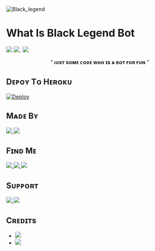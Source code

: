 ![Black_legend](https://telegra.ph/file/c6c0e74543b8605ddd650.jpg)

# What Is Black Legend Bot

<img src="https://img.shields.io/badge/BLACK%20-LEGEND%20Bot%20Is%20A%20Telegram%20Group%20Management%20Which%20is%20Made%20By-red" /> <img src="https://img.shields.io/badge/@-Alain_champion-blueviolet" />. <img src="https://img.shields.io/badge/This-Bot%20Helps%20You%20To%20Manage%20Your%20Groups%20Easily.-ff69b4" />
<p align="center">
 “	<b>ᴊᴜsᴛ sᴏᴍᴇ ᴄᴏᴅᴇ ᴡʜᴏ ɪs ᴀ ʙᴏᴛ ғᴏʀ ғᴜɴ</b> ” 
</p>

## Dᴇᴘᴏʏ Tᴏ Hᴇʀᴏᴋᴜ

[![Deploy](https://img.shields.io/badge/Deploy%20To-Heroku-blueviolet)](https://heroku.com/deploy?template=https://github.com/infotechbro/black_legend)

## Mᴀᴅᴇ Bʏ

<a href="https://t.me/Alain_Champion"> <img src="https://img.shields.io/badge/This%20Bot%20Was-Made%20By%20My-orange" /> <img src="https://img.shields.io/badge/Bestest-Master-ff69b4" /> </a>

## Fɪɴᴅ Mᴇ

<a href="https://t.me/black_legend_bot"> <img src="https://img.shields.io/badge/You%20Can%20Find%20Me-On%20Telegram-blueviolet" /> <img src="https://img.shields.io/badge/:----------green" />  <img src="https://img.shields.io/badge/Black-Legend%20Bot-blue" /> </a>

## Sᴜᴘᴘᴏʀᴛ

<a href="https://t.me/black_legend_support"> <img src="https://img.shields.io/badge/Join-Our-green" /> <img src="https://img.shields.io/badge/Support-Group-critical" /> </a>

## Cʀᴇᴅɪᴛs

  * <a href="https://t.me/Alain_Champion"> <img src="https://img.shields.io/badge/%40-Alain__Champion-blue" />
  * <a href="https://t.me/PhantomRedXd"> <img src="https://img.shields.io/badge/%40-PhantomRedXd-red" />
